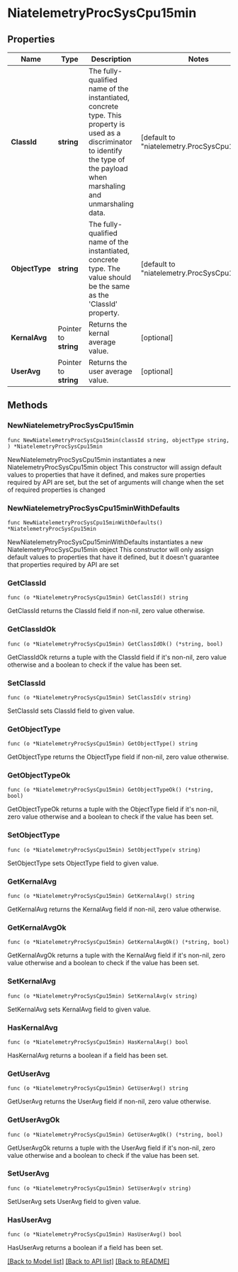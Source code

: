 # NiatelemetryProcSysCpu15min

## Properties

Name | Type | Description | Notes
------------ | ------------- | ------------- | -------------
**ClassId** | **string** | The fully-qualified name of the instantiated, concrete type. This property is used as a discriminator to identify the type of the payload when marshaling and unmarshaling data. | [default to "niatelemetry.ProcSysCpu15min"]
**ObjectType** | **string** | The fully-qualified name of the instantiated, concrete type. The value should be the same as the &#39;ClassId&#39; property. | [default to "niatelemetry.ProcSysCpu15min"]
**KernalAvg** | Pointer to **string** | Returns the kernal average value. | [optional] 
**UserAvg** | Pointer to **string** | Returns the user average value. | [optional] 

## Methods

### NewNiatelemetryProcSysCpu15min

`func NewNiatelemetryProcSysCpu15min(classId string, objectType string, ) *NiatelemetryProcSysCpu15min`

NewNiatelemetryProcSysCpu15min instantiates a new NiatelemetryProcSysCpu15min object
This constructor will assign default values to properties that have it defined,
and makes sure properties required by API are set, but the set of arguments
will change when the set of required properties is changed

### NewNiatelemetryProcSysCpu15minWithDefaults

`func NewNiatelemetryProcSysCpu15minWithDefaults() *NiatelemetryProcSysCpu15min`

NewNiatelemetryProcSysCpu15minWithDefaults instantiates a new NiatelemetryProcSysCpu15min object
This constructor will only assign default values to properties that have it defined,
but it doesn't guarantee that properties required by API are set

### GetClassId

`func (o *NiatelemetryProcSysCpu15min) GetClassId() string`

GetClassId returns the ClassId field if non-nil, zero value otherwise.

### GetClassIdOk

`func (o *NiatelemetryProcSysCpu15min) GetClassIdOk() (*string, bool)`

GetClassIdOk returns a tuple with the ClassId field if it's non-nil, zero value otherwise
and a boolean to check if the value has been set.

### SetClassId

`func (o *NiatelemetryProcSysCpu15min) SetClassId(v string)`

SetClassId sets ClassId field to given value.


### GetObjectType

`func (o *NiatelemetryProcSysCpu15min) GetObjectType() string`

GetObjectType returns the ObjectType field if non-nil, zero value otherwise.

### GetObjectTypeOk

`func (o *NiatelemetryProcSysCpu15min) GetObjectTypeOk() (*string, bool)`

GetObjectTypeOk returns a tuple with the ObjectType field if it's non-nil, zero value otherwise
and a boolean to check if the value has been set.

### SetObjectType

`func (o *NiatelemetryProcSysCpu15min) SetObjectType(v string)`

SetObjectType sets ObjectType field to given value.


### GetKernalAvg

`func (o *NiatelemetryProcSysCpu15min) GetKernalAvg() string`

GetKernalAvg returns the KernalAvg field if non-nil, zero value otherwise.

### GetKernalAvgOk

`func (o *NiatelemetryProcSysCpu15min) GetKernalAvgOk() (*string, bool)`

GetKernalAvgOk returns a tuple with the KernalAvg field if it's non-nil, zero value otherwise
and a boolean to check if the value has been set.

### SetKernalAvg

`func (o *NiatelemetryProcSysCpu15min) SetKernalAvg(v string)`

SetKernalAvg sets KernalAvg field to given value.

### HasKernalAvg

`func (o *NiatelemetryProcSysCpu15min) HasKernalAvg() bool`

HasKernalAvg returns a boolean if a field has been set.

### GetUserAvg

`func (o *NiatelemetryProcSysCpu15min) GetUserAvg() string`

GetUserAvg returns the UserAvg field if non-nil, zero value otherwise.

### GetUserAvgOk

`func (o *NiatelemetryProcSysCpu15min) GetUserAvgOk() (*string, bool)`

GetUserAvgOk returns a tuple with the UserAvg field if it's non-nil, zero value otherwise
and a boolean to check if the value has been set.

### SetUserAvg

`func (o *NiatelemetryProcSysCpu15min) SetUserAvg(v string)`

SetUserAvg sets UserAvg field to given value.

### HasUserAvg

`func (o *NiatelemetryProcSysCpu15min) HasUserAvg() bool`

HasUserAvg returns a boolean if a field has been set.


[[Back to Model list]](../README.md#documentation-for-models) [[Back to API list]](../README.md#documentation-for-api-endpoints) [[Back to README]](../README.md)


